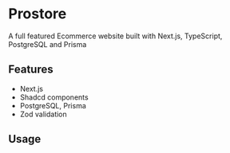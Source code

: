 # Prostore

A full featured Ecommerce website built with Next.js, TypeScript, PostgreSQL and Prisma

<!--screetshot-->

## Features

- Next.js 
- Shadcd components 
- PostgreSQL, Prisma
- Zod validation 

## Usage

